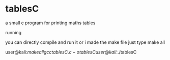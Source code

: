 # tablesC
a small c program for printing maths tables

running 

you can directly compile and run it or i made the make file just type make all

user@kali:$make all
gcc tablesC.c -o tablesC
user@kali:$./tablesC

